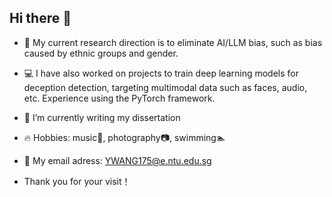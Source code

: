 ## Hi there 👋


- :bell: My current research direction is to eliminate AI/LLM bias, such as bias caused by ethnic groups and gender.
- :computer: I have also worked on projects to train deep learning models for deception detection, targeting multimodal data such as faces, audio, etc. Experience using the PyTorch framework. 
- 🌱 I’m currently writing my dissertation
- :fire: Hobbies: music:musical_note:, photography:camera:, swimming:swimmer:
- :email: My email adress: YWANG175@e.ntu.edu.sg

  

- Thank you for your visit！

